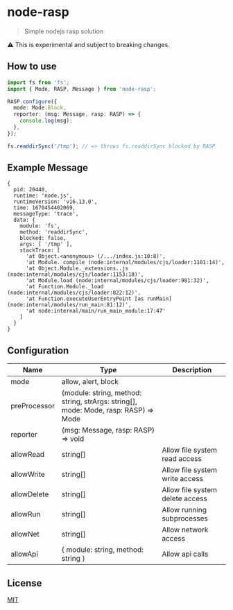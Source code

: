 # node-rasp
> Simple nodejs rasp solution

:warning: This is experimental and subject to breaking changes.

## How to use
```typescript
import fs from 'fs';
import { Mode, RASP, Message } from 'node-rasp';

RASP.configure({
  mode: Mode.Block,
  reporter: (msg: Message, rasp: RASP) => {
    console.log(msg);
  },
});

fs.readdirSync('/tmp'); // => throws fs.readdirSync blocked by RASP
```

## Example Message
```
{
  pid: 20448,
  runtime: 'node.js',
  runtimeVersion: 'v16.13.0',
  time: 1670454402069,
  messageType: 'trace',
  data: {
    module: 'fs',
    method: 'readdirSync',
    blocked: false,
    args: [ '/tmp' ],
    stackTrace: [
      'at Object.<anonymous> (/.../index.js:10:8)',
      'at Module._compile (node:internal/modules/cjs/loader:1101:14)',
      'at Object.Module._extensions..js (node:internal/modules/cjs/loader:1153:10)',
      'at Module.load (node:internal/modules/cjs/loader:981:32)',
      'at Function.Module._load (node:internal/modules/cjs/loader:822:12)',
      'at Function.executeUserEntryPoint [as runMain] (node:internal/modules/run_main:81:12)',
      'at node:internal/main/run_main_module:17:47'
    ]
  }
}
```

## Configuration
|Name|Type|Description
|-|-|-
|mode|allow, alert, block|
|preProcessor|(module: string, method: string, strArgs: string[], mode: Mode, rasp: RASP) => Mode|
|reporter|(msg: Message, rasp: RASP) => void|
|allowRead|string[]|Allow file system read access
|allowWrite|string[]|Allow file system write access
|allowDelete|string[]|Allow file system delete access
|allowRun|string[]|Allow running subprocesses
|allowNet|string[]|Allow network access
|allowApi|{ module: string, method: string }|Allow api calls

## License
[MIT](LICENCE)
